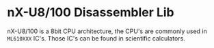 # nX-U8/100 Disassembler Lib
nX-U8/100 is a 8bit CPU architecture, the CPU's are commonly used in `ML610XXX` IC's. Those IC's can be found in scientific calculators.


